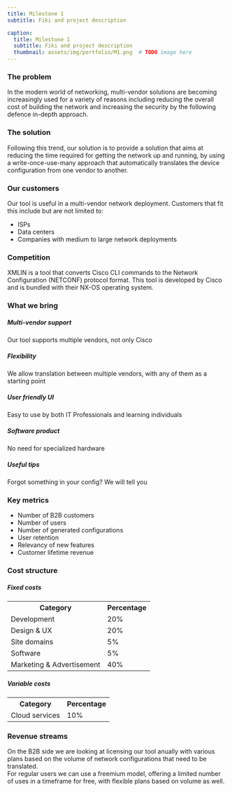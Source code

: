 ```yaml
---
title: Milestone 1
subtitle: Fiki and project description

caption:
  title: Milestone 1
  subtitle: Fiki and project description
  thumbnail: assets/img/portfolio/M1.png  # TODO image here
---
```


### The problem

In the modern world of networking, multi-vendor solutions are becoming increasingly used for a variety of reasons including reducing the overall cost of building the network and increasing the security by the following defence in-depth approach.

### The solution

Following this trend, our solution is to provide a solution that aims at reducing the time required for getting the network up and running, by using a write-once-use-many approach that automatically translates the device configuration from one vendor to another.

<!---
images instead of bullets
-->
### Our customers
Our tool is useful in a multi-vendor network deployment. Customers that fit this include but are not limited to:
* ISPs
* Data centers
* Companies with medium to large network deployments


### Competition
XMLIN is a tool that converts Cisco CLI commands to the Network Configuration (NETCONF) protocol format. This tool is developed by Cisco and is bundled with their NX-OS operating system.

### What we bring
##### Multi-vendor support
Our tool supports multiple vendors, not only Cisco
##### Flexibility
We allow translation between multiple vendors, with any of them as a starting point
##### User friendly UI
Easy to use by both IT Professionals and learning individuals
##### Software product
No need for specialized hardware

##### Useful tips
Forgot something in your config? We will tell you

### Key metrics
* Number of B2B customers
* Number of users
* Number of generated configurations
* User retention
* Relevancy of new features
* Customer lifetime revenue

### Cost structure

##### Fixed costs
<table class="center">
  <tr>
    <th>Category</th>
    <th>Percentage</th>
  </tr>
  <tr>
    <td>Development</td>
    <td>20%</td>
  </tr>
  <tr>
    <td>Design & UX</td>
    <td>20%</td>
  </tr>
  <tr>
    <td>Site domains</td>
    <td>5%</td>
  </tr>
  <tr>
    <td>Software</td>
    <td>5%</td>
  </tr>
  <tr>
    <td>Marketing & Advertisement</td>
    <td>40%</td>
  </tr>
</table>

##### Variable costs
<table class="center">
  <tr>
    <th>Category</th>
    <th>Percentage</th>
  </tr>
  <tr>
    <td>Cloud services</td>
    <td>10%</td>
  </tr>
</table>



### Revenue streams
On the B2B side we are looking at licensing our tool anually with various plans based on the volume of network configurations that need to be translated.\
For regular users we can use a freemium model, offering a limited number of uses in a timeframe for free, with flexible plans based on volume as well.